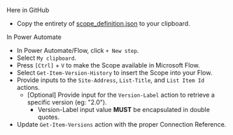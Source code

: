 Here in GitHub
- Copy the entirety of [scope_definition.json](https://github.com/ohthreesixtyfive/power-automate/blob/main/samples/get-sharepoint-item-versions/scope_definition.json) to your clipboard.

In Power Automate
- In Power Automate/Flow, click ` + New step `.
- Select ` My clipboard `.
- Press ` [Ctrl] ` + ` V ` to make the Scope available in Microsoft Flow.
- Select ` Get-Item-Version-History ` to insert the Scope into your Flow.
- Provide inputs to the ` Site-Address `, ` List-Title `, and ` List Item Id ` actions.
  - [Optional] Provide input for the ` Version-Label ` action to retrieve a specific version (eg: "2.0").
    - Version-Label input value **MUST** be encapsulated in double quotes.
- Update ` Get-Item-Versions ` action with the proper Connection Reference.
